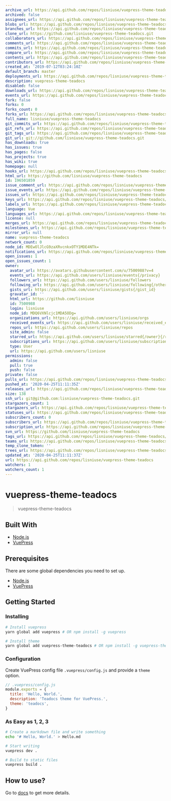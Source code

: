 ```yaml
---
archive_url: https://api.github.com/repos/lisniuse/vuepress-theme-teadocs/{archive_format}{/ref}
archived: false
assignees_url: https://api.github.com/repos/lisniuse/vuepress-theme-teadocs/assignees{/user}
blobs_url: https://api.github.com/repos/lisniuse/vuepress-theme-teadocs/git/blobs{/sha}
branches_url: https://api.github.com/repos/lisniuse/vuepress-theme-teadocs/branches{/branch}
clone_url: https://github.com/lisniuse/vuepress-theme-teadocs.git
collaborators_url: https://api.github.com/repos/lisniuse/vuepress-theme-teadocs/collaborators{/collaborator}
comments_url: https://api.github.com/repos/lisniuse/vuepress-theme-teadocs/comments{/number}
commits_url: https://api.github.com/repos/lisniuse/vuepress-theme-teadocs/commits{/sha}
compare_url: https://api.github.com/repos/lisniuse/vuepress-theme-teadocs/compare/{base}...{head}
contents_url: https://api.github.com/repos/lisniuse/vuepress-theme-teadocs/contents/{+path}
contributors_url: https://api.github.com/repos/lisniuse/vuepress-theme-teadocs/contributors
created_at: '2019-07-12T03:24:10Z'
default_branch: master
deployments_url: https://api.github.com/repos/lisniuse/vuepress-theme-teadocs/deployments
description: vuepress-theme-teadocs
disabled: false
downloads_url: https://api.github.com/repos/lisniuse/vuepress-theme-teadocs/downloads
events_url: https://api.github.com/repos/lisniuse/vuepress-theme-teadocs/events
fork: false
forks: 0
forks_count: 0
forks_url: https://api.github.com/repos/lisniuse/vuepress-theme-teadocs/forks
full_name: lisniuse/vuepress-theme-teadocs
git_commits_url: https://api.github.com/repos/lisniuse/vuepress-theme-teadocs/git/commits{/sha}
git_refs_url: https://api.github.com/repos/lisniuse/vuepress-theme-teadocs/git/refs{/sha}
git_tags_url: https://api.github.com/repos/lisniuse/vuepress-theme-teadocs/git/tags{/sha}
git_url: git://github.com/lisniuse/vuepress-theme-teadocs.git
has_downloads: true
has_issues: true
has_pages: false
has_projects: true
has_wiki: true
homepage: null
hooks_url: https://api.github.com/repos/lisniuse/vuepress-theme-teadocs/hooks
html_url: https://github.com/lisniuse/vuepress-theme-teadocs
id: 196501859
issue_comment_url: https://api.github.com/repos/lisniuse/vuepress-theme-teadocs/issues/comments{/number}
issue_events_url: https://api.github.com/repos/lisniuse/vuepress-theme-teadocs/issues/events{/number}
issues_url: https://api.github.com/repos/lisniuse/vuepress-theme-teadocs/issues{/number}
keys_url: https://api.github.com/repos/lisniuse/vuepress-theme-teadocs/keys{/key_id}
labels_url: https://api.github.com/repos/lisniuse/vuepress-theme-teadocs/labels{/name}
language: Vue
languages_url: https://api.github.com/repos/lisniuse/vuepress-theme-teadocs/languages
license: null
merges_url: https://api.github.com/repos/lisniuse/vuepress-theme-teadocs/merges
milestones_url: https://api.github.com/repos/lisniuse/vuepress-theme-teadocs/milestones{/number}
mirror_url: null
name: vuepress-theme-teadocs
network_count: 0
node_id: MDEwOlJlcG9zaXRvcnkxOTY1MDE4NTk=
notifications_url: https://api.github.com/repos/lisniuse/vuepress-theme-teadocs/notifications{?since,all,participating}
open_issues: 1
open_issues_count: 1
owner:
  avatar_url: https://avatars.githubusercontent.com/u/7500988?v=4
  events_url: https://api.github.com/users/lisniuse/events{/privacy}
  followers_url: https://api.github.com/users/lisniuse/followers
  following_url: https://api.github.com/users/lisniuse/following{/other_user}
  gists_url: https://api.github.com/users/lisniuse/gists{/gist_id}
  gravatar_id: ''
  html_url: https://github.com/lisniuse
  id: 7500988
  login: lisniuse
  node_id: MDQ6VXNlcjc1MDA5ODg=
  organizations_url: https://api.github.com/users/lisniuse/orgs
  received_events_url: https://api.github.com/users/lisniuse/received_events
  repos_url: https://api.github.com/users/lisniuse/repos
  site_admin: false
  starred_url: https://api.github.com/users/lisniuse/starred{/owner}{/repo}
  subscriptions_url: https://api.github.com/users/lisniuse/subscriptions
  type: User
  url: https://api.github.com/users/lisniuse
permissions:
  admin: false
  pull: true
  push: false
private: false
pulls_url: https://api.github.com/repos/lisniuse/vuepress-theme-teadocs/pulls{/number}
pushed_at: '2020-04-25T11:11:35Z'
releases_url: https://api.github.com/repos/lisniuse/vuepress-theme-teadocs/releases{/id}
size: 138
ssh_url: git@github.com:lisniuse/vuepress-theme-teadocs.git
stargazers_count: 1
stargazers_url: https://api.github.com/repos/lisniuse/vuepress-theme-teadocs/stargazers
statuses_url: https://api.github.com/repos/lisniuse/vuepress-theme-teadocs/statuses/{sha}
subscribers_count: 0
subscribers_url: https://api.github.com/repos/lisniuse/vuepress-theme-teadocs/subscribers
subscription_url: https://api.github.com/repos/lisniuse/vuepress-theme-teadocs/subscription
svn_url: https://github.com/lisniuse/vuepress-theme-teadocs
tags_url: https://api.github.com/repos/lisniuse/vuepress-theme-teadocs/tags
teams_url: https://api.github.com/repos/lisniuse/vuepress-theme-teadocs/teams
temp_clone_token: ''
trees_url: https://api.github.com/repos/lisniuse/vuepress-theme-teadocs/git/trees{/sha}
updated_at: '2020-04-25T11:11:37Z'
url: https://api.github.com/repos/lisniuse/vuepress-theme-teadocs
watchers: 1
watchers_count: 1
---
```


# vuepress-theme-teadocs

> vuepress-theme-teadocs

## Built With

- [Node.js](https://nodejs.org/)
- [VuePress](https://github.com/vuejs/vuepress)

## Prerequisites

There are some global dependencies you need to set up.

- [Node.js](https://nodejs.org/)
- [VuePress](https://github.com/vuejs/vuepress)

## Getting Started

### Installing

```bash
# Install vuepress
yarn global add vuepress # OR npm install -g vuepress

# Install theme
yarn global add vuepress-theme-teadocs # OR npm install -g vuepress-theme-teadocs
```

### Configuration

Create VuePress config file `.vuepress/config.js` and provide a `theme` option.

```js
// .vuepress/config.js
module.exports = {
  title: 'Hello, World.',
  description: 'Teadocs theme for VuePress.',
  theme: 'teadocs',
}
```

### As Easy as 1, 2, 3

```bash
# Create a markdown file and write something
echo '# Hello, World.' > Hello.md

# Start writing
vuepress dev .

# Build to static files
vuepress build .
```

## How to use?

Go to [docs](https://lisniuse.github.io/vuepress-theme-teadocs-demo/) to get more details.


